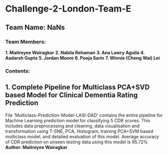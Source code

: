 # Challenge-2-London-Team-E

## Team Name: NaNs

### Team Members:
**1. Maitreyee Wairagkar**
**2. Nabila Rehaman**
**3. Ana Lawry Aguila** 
**4. Aadarsh Gupta**
**5. Jordan Moore**
**6. Pooja Sarin** 
**7. Winnie (Cheng Wai) Lei** 

### Contents:

## 1. Complete Pipeline for Multiclass PCA+SVD based Model for Clinical Dementia Rating Prediction

File 'Multiclass-Prediction-Model-LASI-DAD' contains the entire pipeline for Machine Learning prediction model for classifying 5 CDR scores. This includes data preprocessing and cleaning, data visualisation and transformation using T-SNE, PCA, Histogram, training PCA+SVM based multiclass model, and detailed evaluation of this model. Average accuracy of CDR prediction on unseen testing data using this model is 95.72%   
**Author: Maitreyee Wairagkar**




